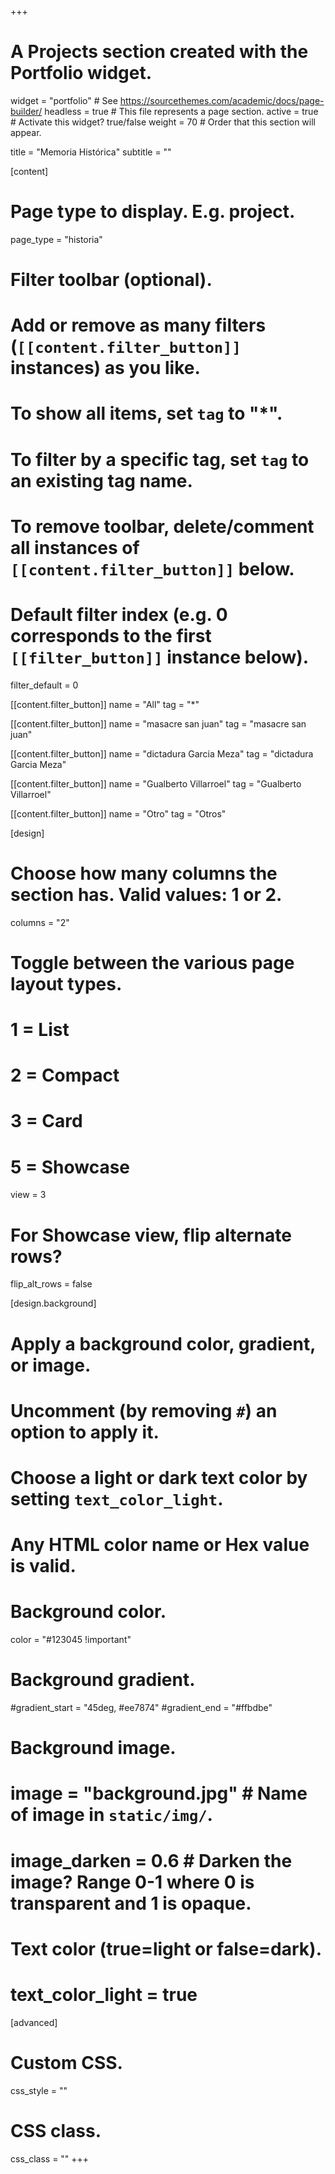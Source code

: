 +++
# A Projects section created with the Portfolio widget.
widget = "portfolio"  # See https://sourcethemes.com/academic/docs/page-builder/
headless = true       # This file represents a page section.
active = true         # Activate this widget? true/false
weight = 70           # Order that this section will appear.

title = "Memoria Histórica"
subtitle = ""

[content]
  # Page type to display. E.g. project.
  page_type = "historia"

  # Filter toolbar (optional).
  # Add or remove as many filters (`[[content.filter_button]]` instances) as you like.
  # To show all items, set `tag` to "*".
  # To filter by a specific tag, set `tag` to an existing tag name.
  # To remove toolbar, delete/comment all instances of `[[content.filter_button]]` below.

  # Default filter index (e.g. 0 corresponds to the first `[[filter_button]]` instance below).
  filter_default = 0

  [[content.filter_button]]
    name = "All"
    tag = "*"

  [[content.filter_button]]
    name = "masacre san juan"
    tag = "masacre san juan"

[[content.filter_button]]
    name = "dictadura Garcia Meza"
    tag = "dictadura Garcia Meza"
    
[[content.filter_button]]
    name = "Gualberto Villarroel"
    tag = "Gualberto Villarroel"

  [[content.filter_button]]
    name = "Otro"
    tag = "Otros"

[design]
  # Choose how many columns the section has. Valid values: 1 or 2.
  columns = "2"

  # Toggle between the various page layout types.
  #   1 = List
  #   2 = Compact
  #   3 = Card
  #   5 = Showcase
  view = 3

  # For Showcase view, flip alternate rows?
  flip_alt_rows = false

[design.background]
  # Apply a background color, gradient, or image.
  #   Uncomment (by removing `#`) an option to apply it.
  #   Choose a light or dark text color by setting `text_color_light`.
  #   Any HTML color name or Hex value is valid.

  # Background color.
  color = "#123045 !important"

  # Background gradient.
  #gradient_start = "45deg, #ee7874"
  #gradient_end = "#ffbdbe"
  
  # Background image.
  # image = "background.jpg"  # Name of image in `static/img/`.
  # image_darken = 0.6  # Darken the image? Range 0-1 where 0 is transparent and 1 is opaque.

  # Text color (true=light or false=dark).
  # text_color_light = true  

[advanced]
 # Custom CSS.
 css_style = ""

 # CSS class.
 css_class = ""
+++

